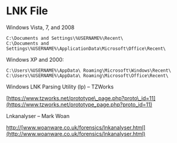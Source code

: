 # LNK File

Windows Vista, 7, and 2008

```text
C:\Documents and Settings\%USERNAME%\Recent\
C:\Documents and Settings\%USERNAME%\ApplicationData\Microsoft\Office\Recent\
```

Windows XP and 2000:

```text
C:\Users\%USERNAME%\AppData\ Roaming\Microsoft\Windows\Recent\
C:\Users\%USERNAME%\AppData\ Roaming\Microsoft\Office\Recent\
```

Windows LNK Parsing Utility \(lp\) – TZWorks

[https://www.tzworks.net/prototype\_page.php?proto\_id=11](https://www.tzworks.net/prototype_page.php?proto_id=11)

Lnkanalyser – Mark Woan

[http](http://www.woanware.co.uk/forensics/lnkanalyser.html)[://](http://www.woanware.co.uk/forensics/lnkanalyser.html)[www.woanware.co.uk/forensics/lnkanalyser.html](http://www.woanware.co.uk/forensics/lnkanalyser.html)

